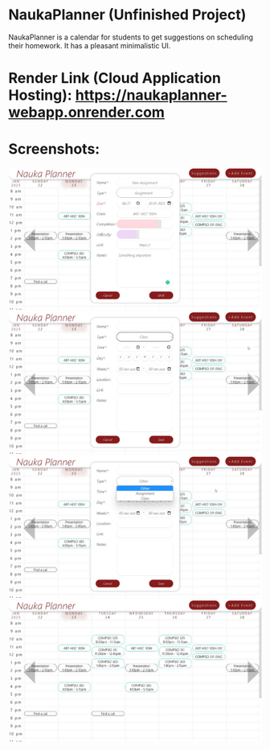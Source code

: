 # NaukaPlanner (Unfinished Project)
NaukaPlanner is a calendar for students to get suggestions on scheduling their homework. It has a pleasant minimalistic UI.
 
# Render Link (Cloud Application Hosting): https://naukaplanner-webapp.onrender.com

# Screenshots:
![Add Assignment](./Nauka_Planner_Screenshots/Add_Assignment.jpg)
![Add Class](./Nauka_Planner_Screenshots/Add_Class.jpg)
![Add Event Options](./Nauka_Planner_Screenshots/Add_Event_Options.jpg)
![Main Page](./Nauka_Planner_Screenshots/Main_Page.jpg)
